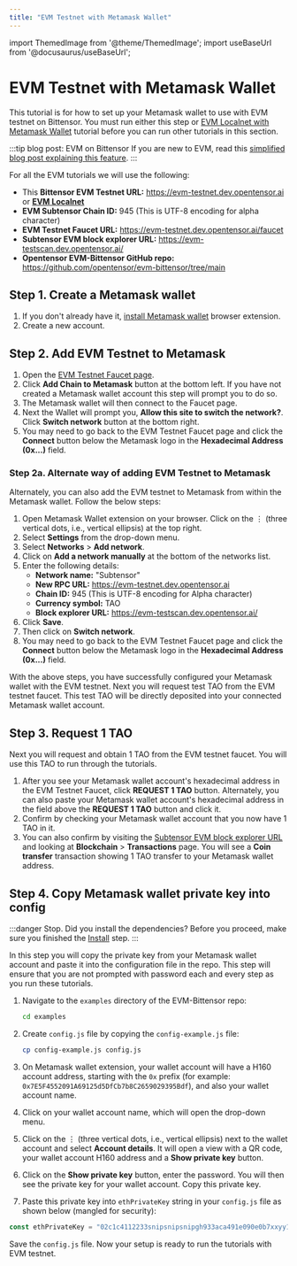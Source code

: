 ```yaml
---
title: "EVM Testnet with Metamask Wallet"
---
```

import ThemedImage from '@theme/ThemedImage';
import useBaseUrl from '@docusaurus/useBaseUrl';

# EVM Testnet with Metamask Wallet

This tutorial is for how to set up your Metamask wallet to use with EVM testnet on Bittensor. You must run either this step or [EVM Localnet with Metamask Wallet](./evm-localnet-with-metamask-wallet.md) tutorial before you can run other tutorials in this section. 

:::tip blog post: EVM on Bittensor
If you are new to EVM, read this [simplified blog post explaining this feature](https://blog.bittensor.com/evm-on-bittensor-draft-6f323e69aff7).
:::

For all the EVM tutorials we will use the following:

- This **Bittensor EVM Testnet URL:** https://evm-testnet.dev.opentensor.ai or [**EVM Localnet**](./evm-localnet-with-metamask-wallet.md)
- **EVM Subtensor Chain ID:** 945 (This is UTF-8 encoding for alpha character)
- **EVM Testnet Faucet URL:** https://evm-testnet.dev.opentensor.ai/faucet 
- **Subtensor EVM block explorer URL:** https://evm-testscan.dev.opentensor.ai/
- **Opentensor EVM-Bittensor GitHub repo:** https://github.com/opentensor/evm-bittensor/tree/main
 

## Step 1. Create a Metamask wallet 

1. If you don't already have it, [install Metamask wallet](https://metamask.io/download/) browser extension.
2. Create a new account.

## Step 2. Add EVM Testnet to Metamask

1. Open the [EVM Testnet Faucet page](https://evm-testnet.dev.opentensor.ai/faucet).
2. Click **Add Chain to Metamask** button at the bottom left. If you have not created a Metamask wallet account this step will prompt you to do so. 
3. The Metamask wallet will then connect to the Faucet page. 
4. Next the Wallet will prompt you, **Allow this site to switch the network?**. Click **Switch network** button at the bottom right. 
5. You may need to go back to the EVM Testnet Faucet page and click the **Connect** button below the Metamask logo in the **Hexadecimal Address (0x...)** field.

### Step 2a. Alternate way of adding EVM Testnet to Metamask

Alternately, you can also add the EVM testnet to Metamask from within the Metamask wallet. Follow the below steps:

1. Open Metamask Wallet extension on your browser. Click on the &#8942; (three vertical dots, i.e., vertical ellipsis) at the top right. 
2. Select **Settings** from the drop-down menu. 
3. Select **Networks** > **Add network**.
4. Click on **Add a network manually** at the bottom of the networks list.
5. Enter the following details:
    - **Network name:** "Subtensor"
    - **New RPC URL:** https://evm-testnet.dev.opentensor.ai
    - **Chain ID:** 945 (This is UTF-8 encoding for Alpha character)
    - **Currency symbol:** TAO 
    - **Block explorer URL:** https://evm-testscan.dev.opentensor.ai/
6. Click **Save**.
7. Then click on **Switch network**.
8. You may need to go back to the EVM Testnet Faucet page and click the **Connect** button below the Metamask logo in the **Hexadecimal Address (0x...)** field.

With the above steps, you have successfully configured your Metamask wallet with the EVM testnet. Next you will request test TAO from the EVM testnet faucet. This test TAO will be directly deposited into your connected Metamask wallet account.

## Step 3. Request 1 TAO

Next you will request and obtain 1 TAO from the EVM testnet faucet. You will use this TAO to run through the tutorials. 

1. After you see your Metamask wallet account's hexadecimal address in the EVM Testnet Faucet, click **REQUEST 1 TAO** button. Alternately, you can also paste your Metamask wallet account's hexadecimal address in the field above the **REQUEST 1 TAO** button and click it. 
2. Confirm by checking your Metamask wallet account that you now have 1 TAO in it.
3. You can also confirm by visiting the [Subtensor EVM block explorer URL](https://evm-testscan.dev.opentensor.ai/) and looking at **Blockchain** > **Transactions** page. You will see a **Coin transfer** transaction showing 1 TAO transfer to your Metamask wallet address. 


## Step 4. Copy Metamask wallet private key into config

:::danger Stop. Did you install the dependencies?
Before you proceed, make sure you finished the [Install](./install.md) step.
:::

In this step you will copy the private key from your Metamask wallet account and paste it into the configuration file in the repo. This step will ensure that you are not prompted with password each and every step as you run these tutorials. 


1. Navigate to the `examples` directory of the EVM-Bittensor repo:

    ```bash
    cd examples
    ```

2. Create `config.js` file by copying the `config-example.js` file:

    ```bash
    cp config-example.js config.js
    ```

3. On Metamask wallet extension, your wallet account will have a H160 account address, starting with the `0x` prefix (for example: `0x7E5F4552091A69125d5DfCb7b8C2659029395Bdf`), and also your wallet account name. 
4. Click on your wallet account name, which will open the drop-down menu. 
5. Click on the &#8942; (three vertical dots, i.e., vertical ellipsis) next to the wallet account and select **Account details**. It will open a view with a QR code, your wallet account H160 address and a **Show private key** button.
6. Click on the **Show private key** button, enter the password. You will then see the private key for your wallet account. Copy this private key.
7. Paste this private key into `ethPrivateKey` string in your `config.js` file as shown below (mangled for security):

```javascript
const ethPrivateKey = "02c1c4112233snipsnipsnipgh933aca491e090e0b7xxyy1b124b86d9382b01a8";
```
Save the `config.js` file. Now your setup is ready to run the tutorials with EVM testnet. 
